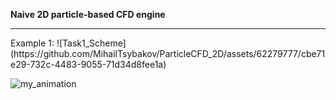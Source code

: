 <b> Naive 2D particle-based CFD engine </b>
<hr>
Example 1: 
![Task1_Scheme](https://github.com/MihailTsybakov/ParticleCFD_2D/assets/62279777/cbe71e29-732c-4483-9055-71d34d8fee1a)


![my_animation](https://github.com/MihailTsybakov/ParticleCFD_2D/assets/62279777/52d3f5de-9357-432c-ade8-1f38dc2e3565)
